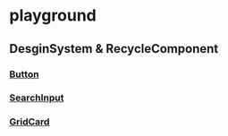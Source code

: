 # playground

## DesginSystem & RecycleComponent
### [Button](https://seed-xenon-5f6.notion.site/Buttons-fc9948d7ccde4611a24118576bfe6875)
### [SearchInput](https://seed-xenon-5f6.notion.site/SearchInput-c97f1c460fd745fb8a051cffcb42683d)
### [GridCard](https://seed-xenon-5f6.notion.site/GirdCard-b24821d3c1b24aafba58c9c91fa06915)
